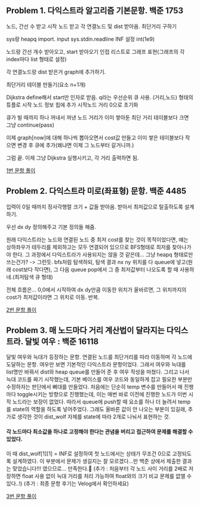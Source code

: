 ## Problem 1. 다익스트라 알고리즘 기본문항. 백준 1753
노드, 간선 수 받고 시작 노드 받고 각 연결노드 및 dist 받아옴. 최단거리 구하기

sys랑 heapq import.
input sys.stdin.readline
INF 설정 int(1e9)

노드랑 간선 개수 받아오고, start 받아오기
인접 리스트로 그래프 표현(그래프의 각 index마다 list 형태로 설정)

각 연결노드랑 dist 받은거 graph에 추가하기. 

최단거리 테이블 만들기(요소 n+1개)

Dijkstra define해서 start만 인자로 받음.
q라는 우선순위 큐 사용. (거리,노드) 형태의 튜플로 시작 노드 정보 힙에 추가
시작노드 거리 0으로 초기화

큐가 빌 때까지
하나 꺼내서 꺼낸 노드 거리가 이미 쌓아둔 최단 거리 테이블보다 크면 그냥 continue(pass)

이제 graph[now]에 대해 하나씩 뽑아오면서 cost값 만들고 이미 쌓은 테이블보다 작으면 변경 후 큐에 추가(왜냐면 이제 그 노드부터 갈거니까.)

그럼 끝. 이제 그냥 Dijkstra 실행시키고, 각 거리 출력하면 됨.

[1번 문항 풀이](https://github.com/kr-sang/Algorithm-solution/blob/main/day1/Problem1.py)

## Problem 2. 다익스트라 미로(좌표형) 문항. 백준 4485
입력이 0일 때까지 정사각행렬 크기 + 값들 받아옴. 받아서 최저값으로 탈출하도록 설계하기.

우선 dx dy 정의해주고 기본 정의들 해줌. 

원래 다익스트라는 노드와 연결된 노드 중 최저 cost를 찾는 것이 목적이었다면, 얘는 상하좌우가 테두리를 제외하고는 모두 연결되어 있으므로 BFS형태로 최저를 찾아나가야 한다. 그 과정에서 다익스트라가 사용되지는 않을 것 같은데... 그냥 heapq 형태로만 쓰는건가?
-> 그런듯. bfs처럼 탐색하되, 탐색 결과 nx ny 위치를 다 queue에 넣고(원래 cost보다 작다면), 그 다음 queue pop에서 그 중 최저값부터 나오도록 할 때 사용하네.(최저탐색 큐 형태)

전체 흐름은... 0,0에서 시작하여 dx dy만큼 이동한 위치가 올바르면, 그 위치까지의 cost가 최저값이라면 그 위치로 이동. 반복.

[2번 문항 풀이](https://github.com/kr-sang/Algorithm-solution/blob/main/day1/Problem2.py)


## Problem 3. 매 노드마다 거리 계산법이 달라지는 다익스트라. 달빛 여우 : 백준 16118

달빛 여우와 늑대가 등장하는 문항. 연결된 노드를 최단거리를 따라 이동하며 각 노드에 도달하는 문항. 여우만 보면 기본적인 다익스트라 문항이었다.
그래서 여우와 늑대를 list명만 바꿔서 dist와 heap queue를 만들어 준 후 여우 작성을 마쳤다.
그리고 나서 늑대 코드를 짜기 시작했는데, 기본 베이스를 여우 코드와 동일하게 잡고 필요한 부분만 수정하자는 판단에서 뼈대를 만들었다.
처음에는 단순히 temp 변수를 만들어서 매 진행마다 toggle시키는 방향으로 진행했는데, 이는 매번 바로 이전에 진행한 노드가 이번 시작 노드라는 보장이 없었다.
따라서 queue에 push할 때 요소를 하나 더 늘려서 temp를 state의 역할을 하도록 넣어주었다.
그래도 올바른 값이 안 나오는 부분이 있길래, 추가로 생각한 것이 dist_wolf 자체를 state에 따라 2개로 나눠서 표현하는 것.

#### 각 노드마다 최소값을 하나로 고정해야 한다는 관념을 버리고 접근하여 문제를 해결할 수 있었다.
이 때 dist_wolf[1][1] = INF로 설정하여 첫 노드에서는 상태가 무조건 0으로 고정되도록 설계하였다. 이 부분에서 문제가 생길지는 잘 모르겠다...만 백준 상에서 제출한 결과는 맞았습니다!!! 였으므로... 만족한다.💖
(추가 : 처음부터 각 노드 사이 거리를 2배로 저장하면 float 사용 없이 늑대 거리를 처리 가능하여 float와의 크기 비교 문제를 없앨 수 있다..!)
(추가 : 최종 문항 후기는 Velog에서 확인하세요)

[3번 문항 풀이](https://github.com/kr-sang/Algorithm-solution/blob/main/day1/Problem3.py)

